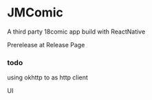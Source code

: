 # JMComic
A third party 18comic app build with ReactNative

Prerelease at Release Page

### todo

using okhttp to as http client

UI

